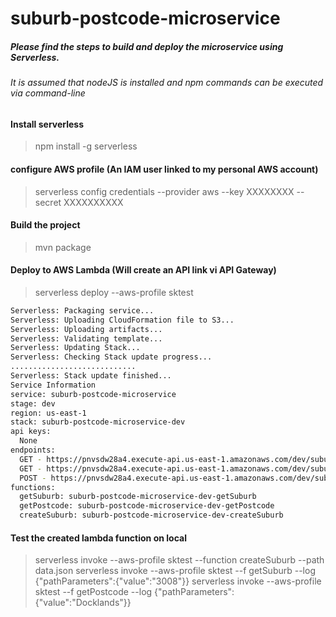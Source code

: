 # suburb-postcode-microservice

##### Please find the steps to build and deploy the microservice using Serverless.
###### It is assumed that nodeJS is installed and npm commands can be executed via command-line

#### Install serverless
>npm install -g serverless

#### configure AWS profile (An IAM user linked to my personal AWS account)
>serverless config credentials --provider aws --key XXXXXXXX --secret XXXXXXXXXX

#### Build the project
>mvn package

#### Deploy to AWS Lambda (Will create an API link vi API Gateway)
>serverless deploy --aws-profile sktest
```sh
Serverless: Packaging service...
Serverless: Uploading CloudFormation file to S3...
Serverless: Uploading artifacts...
Serverless: Validating template...
Serverless: Updating Stack...
Serverless: Checking Stack update progress...
............................
Serverless: Stack update finished...
Service Information
service: suburb-postcode-microservice
stage: dev
region: us-east-1
stack: suburb-postcode-microservice-dev
api keys:
  None
endpoints:
  GET - https://pnvsdw28a4.execute-api.us-east-1.amazonaws.com/dev/suburbs/postcode
  GET - https://pnvsdw28a4.execute-api.us-east-1.amazonaws.com/dev/suburbs/name
  POST - https://pnvsdw28a4.execute-api.us-east-1.amazonaws.com/dev/suburb/create
functions:
  getSuburb: suburb-postcode-microservice-dev-getSuburb
  getPostcode: suburb-postcode-microservice-dev-getPostcode
  createSuburb: suburb-postcode-microservice-dev-createSuburb

```

#### Test the created lambda function on local
>serverless invoke --aws-profile sktest --function createSuburb --path data.json
>serverless invoke --aws-profile sktest --f getSuburb --log {"pathParameters":{"value":"3008"}}
>serverless invoke --aws-profile sktest --f getPostcode --log {"pathParameters":{"value":"Docklands"}}

